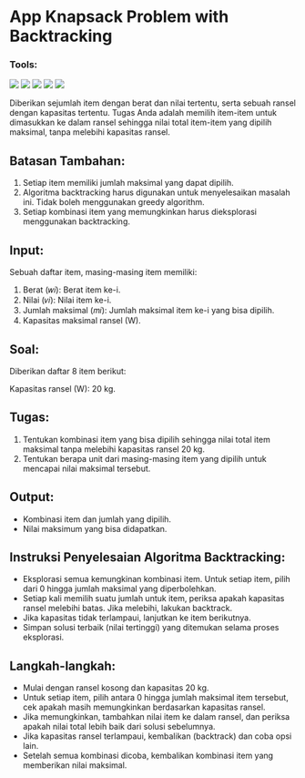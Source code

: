 # App Knapsack Problem with Backtracking

### <summary><strong>Tools:</strong></summary>
<p>
    <img src="https://img.shields.io/badge/Language-Python-blue?logo=python&logoColor=white" />
    <img src="https://img.shields.io/badge/Algorithm-Backtracking-orange?logo=python&logoColor=white" />
    <img src="https://img.shields.io/badge/Library-Numpy-green?logo=numpy&logoColor=white" />
    <img src="https://img.shields.io/badge/IDE-PyCharm-000000?logo=pycharm&logoColor=white" />
    <img src="https://img.shields.io/badge/Tool-Jupyter%20Notebook-FFD43B?logo=python&logoColor=white" />
</p>

Diberikan sejumlah item dengan berat dan nilai tertentu, serta sebuah ransel dengan kapasitas tertentu. Tugas Anda adalah memilih item-item untuk dimasukkan ke dalam ransel sehingga nilai total item-item yang dipilih maksimal, tanpa melebihi kapasitas ransel.

## Batasan Tambahan:
1. Setiap item memiliki jumlah maksimal yang dapat dipilih.
2. Algoritma backtracking harus digunakan untuk menyelesaikan masalah ini. Tidak boleh menggunakan greedy algorithm.
3. Setiap kombinasi item yang memungkinkan harus dieksplorasi menggunakan backtracking.

## Input:
Sebuah daftar item, masing-masing item memiliki:
1. Berat (𝑤𝑖): Berat item ke-i.
2. Nilai (𝑣𝑖): Nilai item ke-i.
3. Jumlah maksimal (𝑚𝑖): Jumlah maksimal item ke-i yang bisa dipilih.
4. Kapasitas maksimal ransel (W).

## Soal:
Diberikan daftar 8 item berikut:

Kapasitas ransel (W): 20 kg.

## Tugas:
1. Tentukan kombinasi item yang bisa dipilih sehingga nilai total item maksimal tanpa melebihi kapasitas ransel 20 kg.
2. Tentukan berapa unit dari masing-masing item yang dipilih untuk mencapai nilai maksimal tersebut.

## Output:
- Kombinasi item dan jumlah yang dipilih.
- Nilai maksimum yang bisa didapatkan.

## Instruksi Penyelesaian Algoritma Backtracking:
- Eksplorasi semua kemungkinan kombinasi item. Untuk setiap item, pilih dari 0 hingga jumlah maksimal yang diperbolehkan.
- Setiap kali memilih suatu jumlah untuk item, periksa apakah kapasitas ransel melebihi batas. Jika melebihi, lakukan backtrack.
- Jika kapasitas tidak terlampaui, lanjutkan ke item berikutnya.
- Simpan solusi terbaik (nilai tertinggi) yang ditemukan selama proses eksplorasi.

## Langkah-langkah:
- Mulai dengan ransel kosong dan kapasitas 20 kg.
- Untuk setiap item, pilih antara 0 hingga jumlah maksimal item tersebut, cek apakah masih memungkinkan berdasarkan kapasitas ransel.
- Jika memungkinkan, tambahkan nilai item ke dalam ransel, dan periksa apakah nilai total lebih baik dari solusi sebelumnya.
- Jika kapasitas ransel terlampaui, kembalikan (backtrack) dan coba opsi lain.
- Setelah semua kombinasi dicoba, kembalikan kombinasi item yang memberikan nilai maksimal.
